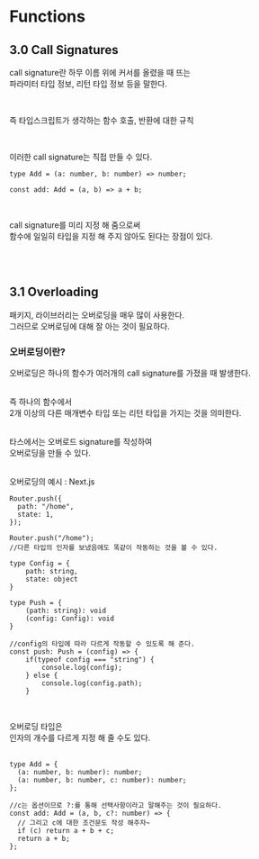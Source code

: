 # Functions

## 3.0 Call Signatures

call signature란 하무 이름 위에 커서를 올렸을 때 뜨는<br/>
파라미터 타입 정보, 리턴 타입 정보 등을 말한다.

<br/>

즉 타입스크립트가 생각하는 함수 호출, 반환에 대한 규칙

<br/>

이러한 call signature는 직접 만들 수 있다.

```tsx
type Add = (a: number, b: number) => number;

const add: Add = (a, b) => a + b;
```

<br/>

call signature를 미리 지정 해 줌으로써<br/>
함수에 일일히 타입을 지정 해 주지 않아도 된다는 장점이 있다.

<br>
<br>

## 3.1 Overloading

패키지, 라이브러리는 오버로딩을 매우 많이 사용한다.<br/>
그러므로 오버로딩에 대해 잘 아는 것이 필요하다.<br/>

### 오버로딩이란?

오버로딩은 하나의 함수가 여러개의 call signature를 가졌을 때 발생한다.<br/><br/>

즉 하나의 함수에서<br/>
2개 이상의 다른 매개변수 타입 또는 리턴 타입을 가지는 것을 의미한다.<br/><br/>

타스에서는 오버로드 signature를 작성하여<br/>
오버로딩을 만들 수 있다.<br/><br/>

오버로딩의 예시 : Next.js<br/>

```tsx
Router.push({
  path: "/home",
  state: 1,
});

Router.push("/home");
//다른 타입의 인자를 보냈음에도 똑같이 작동하는 것을 볼 수 있다.
```

```tsx
type Config = {
	path: string,
	state: object
}

type Push = {
	(path: string): void
	(config: Config): void
}

//config의 타입에 따라 다르게 작동할 수 있도록 해 준다.
const push: Push = (config) => {
	if(typeof config === "string") {
		console.log(config);
	} else {
		console.log(config.path);
	}
```

<br/>

오버로딩 타입은<br/>
인자의 개수를 다르게 지정 해 줄 수도 있다.<br/><br/>

```tsx
type Add = {
  (a: number, b: number): number;
  (a: number, b: number, c: number): number;
};

//c는 옵션이므로 ?:를 통해 선택사항이라고 말해주는 것이 필요하다.
const add: Add = (a, b, c?: number) => {
  // 그리고 c에 대한 조건문도 작성 해주자~
  if (c) return a + b + c;
  return a + b;
};
```

